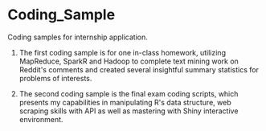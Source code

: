 # Coding_Sample
Coding samples for internship application.

1. The first coding sample is for one in-class homework, utilizing MapReduce, SparkR and Hadoop to complete text mining work on Reddit's comments and created several insightful summary statistics for problems of interests.

2. The second coding sample is the final exam coding scripts, which presents my capabilities in manipulating R's data structure, web scraping skills with API as well as mastering with Shiny interactive environment. 

